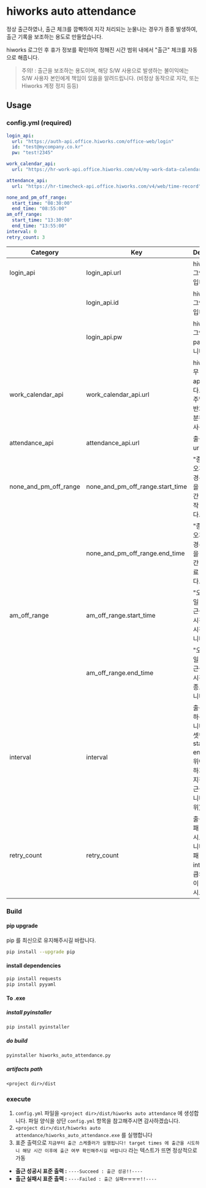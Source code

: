 # hiworks auto attendance

정상 출근하였나, 출근 체크를 깜빡하여 지각 처리되는 눈물나는 경우가 종종 발생하여, 출근 기록을 보조하는 용도로 만들었습니다.

hiworks 로그인 후 휴가 정보를 확인하여 정해진 시간 범위 내에서 "출근" 체크를 자동으로 해줍니다.

> 주의! : 출근을 보조하는 용도이며, 해당 S/W 사용으로 발생하는 불이익에는 S/W 사용자 본인에게 책임이 있음을 알려드립니다. (비정상 동작으로 지각, 또는 Hiworks 계정 정지 등등)

## Usage

### config.yml (required)

```yml
login_api:
  url: "https://auth-api.office.hiworks.com/office-web/login"
  id: "test@mycompany.co.kr"
  pw: "test!2345"

work_calendar_api:
  url: "https://hr-work-api.office.hiworks.com/v4/my-work-data-calendar"

attendance_api:
  url: "https://hr-timecheck-api.office.hiworks.com/v4/web/time-record"

none_and_pm_off_range:
  start_time: "08:30:00"
  end_time: "08:55:00"
am_off_range:
  start_time: "13:30:00"
  end_time: "13:55:00"
interval: 0
retry_count: 3
```

| **Category**             | **Key**                        | **Description**                                                   |
|--------------------------|--------------------------------|-------------------------------------------------------------------|
| login_api                | login_api.url                  | hiworks 로그인 api url 입니다.                                       |
|                          | login_api.id                   | hiworks 로그인 계정 id입니다.                                       |
|                          | login_api.pw                   | hiworks 로그인 계정 password입니다.                                |
| work_calendar_api        | work_calendar_api.url          | hiworks 근무 달력 정보 api url 입니다. 공휴일, 주말, 연차, 반차 등을 구분하기 위해 사용합니다. |
| attendance_api           | attendance_api.url             | 출근 체크 api url 입니다.                                            |
| none_and_pm_off_range    | none_and_pm_off_range.start_time | "종일 근무 & 오후 반차" 일 경우에 출근을 진행할 시간 범위의 시작 시간입니다.           |
|                          | none_and_pm_off_range.end_time   | "종일 근무 & 오후 반차" 일 경우에 출근을 진행할 시간 범위의 종료 시간입니다.           |
| am_off_range             | am_off_range.start_time        | "오전 반차" 일 경우에 출근을 진행할 시간 범위의 시작 시간입니다.                 |
|                          | am_off_range.end_time          | "오전 반차" 일 경우에 출근을 진행할 시간 범위의 종료 시간입니다.                 |
| interval                 | interval                       | 출근을 시도하는 주기 입니다. `0` 으로 셋팅할 경우 start_time, end_time 범위에서 랜덤하게 시간을 지정하여 출근을 시도합니다. (분단위) |
| retry_count              | retry_count                    | 출근 시도 실패 시 최대 재시도 횟수 입니다. 이전 실패 후 interval 값만큼의 시간(분)이 지난 후 재시도합니다. |

### Build

#### pip upgrade

pip 를 최신으로 유지해주시길 바랍니다.

```bash
pip install --upgrade pip
```

#### install dependencies

```bash
pip install requests
pip install pyyaml
```

#### To .exe

##### install pyinstaller

`pip install pyinstaller`

##### do build

`pyinstaller hiworks_auto_attendance.py`

##### artifacts path

`<project dir>/dist`

### execute

1. `config.yml` 파일을 `<project dir>/dist/hiworks auto attendance` 에 생성합니다. 파일 양식을 상단 `config.yml` 항목을 참고해주시면 감사하겠습니다.
2. `<project dir>/dist/hiworks auto attendance/hiworks_auto_attendance.exe` 를 실행합니다
3. 표준 출력으로 `지금부터 출근 스케줄러가 실행됩니다! target times 에 출근을 시도하니 해당 시간 이후에 출근 여부 확인해주시길 바랍니다` 라는 텍스트가 뜨면 정상적으로 가동
- **출근 성공시 표준 출력 :** `----Succeed : 출근 성공!!----`
- **출근 실패시 표준 출력 :** `----Failed : 출근 실패ㅠㅠㅠㅠ!!----`